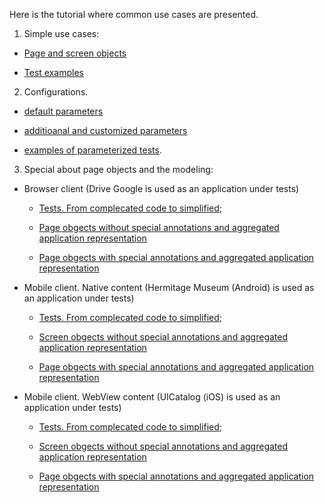 Here is the tutorial where common use cases are presented.

1. Simple use cases:
 
 - [Page and screen objects](https://github.com/arachnidium/arachnidium-java/tree/master/arachnidium-tutorial/src/main/java/com/github/arachnidium/tutorial/simple)
 
 - [Test examples](https://github.com/arachnidium/arachnidium-java/tree/master/arachnidium-tutorial/src/test/java/simple)

2. Configurations.

 - [default parameters](https://github.com/arachnidium/arachnidium-java/tree/master/arachnidium-tutorial/src/main/java/com/github/arachnidium/tutorial/confuguration)
 
 - [additioanal and customized parameters](https://github.com/arachnidium/arachnidium-java/tree/master/arachnidium-tutorial/src/test/resources/configs)
 
 - [examples of parameterized tests](https://github.com/arachnidium/arachnidium-java/tree/master/arachnidium-tutorial/src/test/java/configurations).
 

3. Special about page objects and the modeling:
 
 - Browser client (Drive Google is used as an application under tests)
    - [Tests. From complecated code to simplified](https://github.com/arachnidium/arachnidium-java/tree/master/arachnidium-tutorial/src/test/java/modeling/web);
   
    - [Page obgects without special annotations and aggregated application representation](https://github.com/arachnidium/arachnidium-java/tree/master/arachnidium-tutorial/src/main/java/com/github/arachnidium/tutorial/app_modeling/web/unannotated_pageobjects)
    - [Page obgects with special annotations and aggregated application representation](https://github.com/arachnidium/arachnidium-java/tree/master/arachnidium-tutorial/src/main/java/com/github/arachnidium/tutorial/app_modeling/web/annotated_pageobjects)
 
 - Mobile client. Native content (Hermitage Museum (Android) is used as an application under tests)
     - [Tests. From complecated code to simplified](https://github.com/arachnidium/arachnidium-java/tree/master/arachnidium-tutorial/src/test/java/modeling/mobile/native_android_app);
   
    - [Screen obgects without special annotations and aggregated application representation](https://github.com/arachnidium/arachnidium-java/tree/master/arachnidium-tutorial/src/main/java/com/github/arachnidium/tutorial/app_modeling/mobile/native_app/unannotated_pageobjects)
    - [Page obgects with special annotations and aggregated application representation](https://github.com/arachnidium/arachnidium-java/tree/master/arachnidium-tutorial/src/main/java/com/github/arachnidium/tutorial/app_modeling/mobile/native_app/annotated_pageobjects)

 - Mobile client. WebView content (UICatalog (iOS) is used as an application under tests)
     - [Tests. From complecated code to simplified](https://github.com/arachnidium/arachnidium-java/tree/master/arachnidium-tutorial/src/test/java/modeling/mobile/hybrid_ios_app);
   
    - [Screen obgects without special annotations and aggregated application representation](https://github.com/arachnidium/arachnidium-java/tree/master/arachnidium-tutorial/src/main/java/com/github/arachnidium/tutorial/app_modeling/mobile/hybrid_app/unannotated_pageobjects)
    - [Page obgects with special annotations and aggregated application representation](https://github.com/arachnidium/arachnidium-java/tree/master/arachnidium-tutorial/src/main/java/com/github/arachnidium/tutorial/app_modeling/mobile/hybrid_app/annotated_pageobjects)
